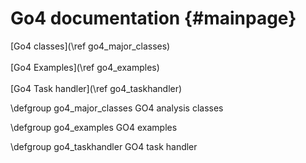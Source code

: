 # Go4 documentation {#mainpage}

[Go4 classes](\ref go4_major_classes)<br>
<br>
[Go4 Examples](\ref go4_examples)<br>
<br>
[Go4 Task handler](\ref go4_taskhandler)<br>


\defgroup go4_major_classes GO4 analysis classes


\defgroup go4_examples GO4 examples

\defgroup go4_taskhandler GO4 task handler


